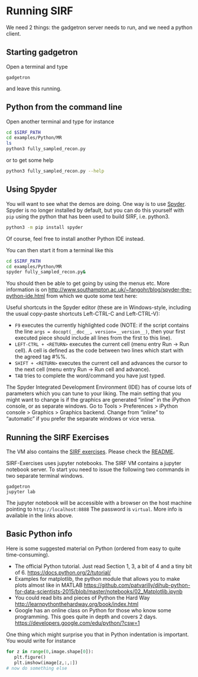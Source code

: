 # Running SIRF
We need 2 things: the gadgetron server needs to run, and we need a python client.
## Starting gadgetron
Open a terminal and type

    gadgetron

and leave this running.

## Python from the command line
Open another terminal and type for instance
```bash
cd $SIRF_PATH
cd examples/Python/MR
ls
python3 fully_sampled_recon.py
```
or to get some help
```bash
python3 fully_sampled_recon.py --help
```

## Using Spyder
You will want to see what the demos are doing. One way is to use [Spyder](https://pythonhosted.org/spyder/#).
Spyder is no longer installed by default, but you can do this yourself with `pip` using the python that has been used to build SIRF, i.e. python3.
```bash
python3 -m pip install spyder
```
Of course, feel free to install another Python IDE instead.

You can then start it from a terminal like this
```bash
cd $SIRF_PATH
cd examples/Python/MR
spyder fully_sampled_recon.py&
```
You should then be able to get going by using the menus etc. More information is on 
http://www.southampton.ac.uk/~fangohr/blog/spyder-the-python-ide.html from which we quote some text here:

Useful shortcuts in the Spyder editor (these are in Windows-style, including the usual copy-paste shortcuts Left-CTRL-C and Left-CTRL-V):
- `F9` executes the currently highlighted code (NOTE: if the script contains the line `args = docopt(__doc__, version=__version__)`, then your first executed piece should include all lines from the first to this line).
- `LEFT-CTRL + <RETURN>` executes the current cell (menu entry Run -> Run cell). A cell is defined as the code between two lines which start with the agreed tag #%%.
- `SHIFT + <RETURN>` executes the current cell and advances the cursor to the next cell (menu entry Run -> Run cell and advance).
- `TAB` tries to complete the word/command you have just typed.

The Spyder Integrated Development Environment (IDE) has of course lots of parameters which you can tune to your liking. The main setting that you might want to change is if the graphics are generated “inline” in the iPython console, or as separate windows. Go to Tools > Preferences > iPython console > Graphics > Graphics backend. Change from “inline” to “automatic” if you prefer the separate windows or vice versa.

## Running the SIRF Exercises
The VM also contains the [SIRF exercises](https://github.com/SyneRBI/SIRF-Exercises/). Please check the [README](https://github.com/SyneRBI/SIRF-Exercises/blob/master/README.md).

SIRF-Exercises uses jupyter notebooks. The SIRF VM contains a jupyter notebook server. To start you need to issue the following two commands in two separate terminal windows.

```
gadgetron
jupyter lab
```

The jupyter notebook will be accessible with a browser on the host machine pointing to `http://localhost:8888` The password is `virtual`.
More info is available in the links above.

## Basic Python info

Here is some suggested material on Python (ordered from easy to quite time-consuming).

- The official Python tutorial. Just read Section 1, 3, a bit of 4 and a tiny bit of 6.
https://docs.python.org/2/tutorial/
- Examples for matplotlib, the python module that allows you to make plots almost like in MATLAB
https://github.com/patvarilly/dihub-python-for-data-scientists-2015/blob/master/notebooks/02_Matplotlib.ipynb
- You could read bits and pieces of Python the Hard Way
http://learnpythonthehardway.org/book/index.html
- Google has an online class on Python for those who know some programming. This goes quite in depth and covers 2 days.
https://developers.google.com/edu/python/?csw=1

One thing which might surprise you that in Python indentation is important. You would write for instance
```Python
for z in range(0,image.shape[0]):
   plt.figure()
   plt.imshow(image[z,:,:])
# now do something else
```
